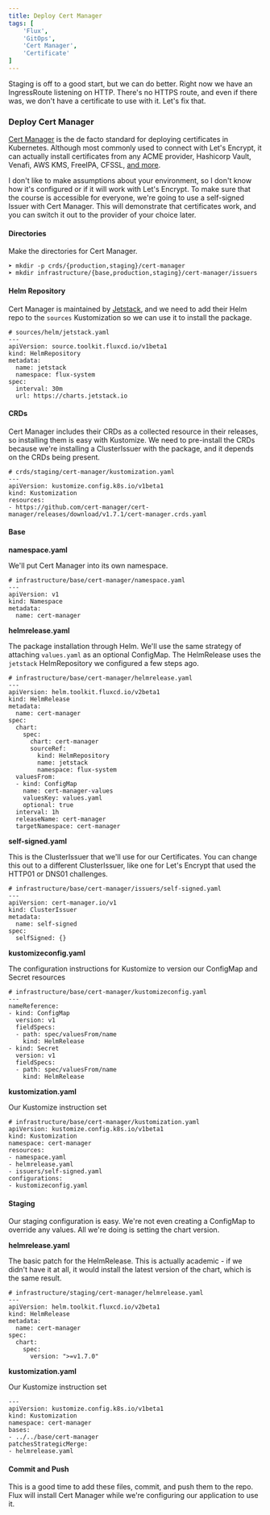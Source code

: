 ```yaml
---
title: Deploy Cert Manager
tags: [
    'Flux',
    'GitOps',
    'Cert Manager',
    'Certificate'
]
---
```



Staging is off to a good start, but we can do better. Right now we have an IngressRoute listening on HTTP. There's no HTTPS route, and even if there was, we don't have a certificate to use with it. Let's fix that.

### Deploy Cert Manager

[Cert Manager](https://cert-manager.io/) is the de facto standard for deploying certificates in Kubernetes. Although most commonly used to connect with Let's Encrypt, it can actually install certificates from any ACME provider, Hashicorp Vault, Venafi, AWS KMS, FreeIPA, CFSSL, [and more](https://cert-manager.io/docs/configuration/external/#known-external-issuers).

I don't like to make assumptions about your environment, so I don't know how it's configured or if it will work with Let's Encrypt. To make sure that the course is accessible for everyone, we're going to use a self-signed Issuer with Cert Manager. This will demonstrate that certificates work, and you can switch it out to the provider of your choice later.

#### Directories

Make the directories for Cert Manager.

```
➤ mkdir -p crds/{production,staging}/cert-manager
➤ mkdir infrastructure/{base,production,staging}/cert-manager/issuers
```

#### Helm Repository

Cert Manager is maintained by [Jetstack](https://jetstack.io/), and we need to add their Helm repo to the `sources` Kustomization so we can use it to install the package.

```
# sources/helm/jetstack.yaml
---
apiVersion: source.toolkit.fluxcd.io/v1beta1
kind: HelmRepository
metadata:
  name: jetstack
  namespace: flux-system
spec:
  interval: 30m
  url: https://charts.jetstack.io
```

#### CRDs

Cert Manager includes their CRDs as a collected resource in their releases, so installing them is easy with Kustomize. We need to pre-install the CRDs because we're installing a ClusterIssuer with the package, and it depends on the CRDs being present.

```
# crds/staging/cert-manager/kustomization.yaml
---
apiVersion: kustomize.config.k8s.io/v1beta1
kind: Kustomization
resources:
- https://github.com/cert-manager/cert-manager/releases/download/v1.7.1/cert-manager.crds.yaml
```

#### Base

**namespace.yaml**

We'll put Cert Manager into its own namespace.

```
# infrastructure/base/cert-manager/namespace.yaml
---
apiVersion: v1
kind: Namespace
metadata:
  name: cert-manager
```

**helmrelease.yaml**

The package installation through Helm. We'll use the same strategy of attaching `values.yaml` as an optional ConfigMap. The HelmRelease uses the `jetstack` HelmRepository we configured a few steps ago.

```
# infrastructure/base/cert-manager/helmrelease.yaml
---
apiVersion: helm.toolkit.fluxcd.io/v2beta1
kind: HelmRelease
metadata:
  name: cert-manager
spec:
  chart:
    spec:
      chart: cert-manager
      sourceRef:
        kind: HelmRepository
        name: jetstack
        namespace: flux-system
  valuesFrom:
  - kind: ConfigMap
    name: cert-manager-values
    valuesKey: values.yaml
    optional: true
  interval: 1h
  releaseName: cert-manager
  targetNamespace: cert-manager
```

**self-signed.yaml**

This is the ClusterIssuer that we'll use for our Certificates. You can change this out to a different ClusterIssuer, like one for Let's Encrypt that used the HTTP01 or DNS01 challenges.

```
# infrastructure/base/cert-manager/issuers/self-signed.yaml
---
apiVersion: cert-manager.io/v1
kind: ClusterIssuer
metadata:
  name: self-signed
spec:
  selfSigned: {}
```

**kustomizeconfig.yaml**

The configuration instructions for Kustomize to version our ConfigMap and Secret resources

```
# infrastructure/base/cert-manager/kustomizeconfig.yaml
---
nameReference:
- kind: ConfigMap
  version: v1
  fieldSpecs:
  - path: spec/valuesFrom/name
    kind: HelmRelease
- kind: Secret
  version: v1
  fieldSpecs:
  - path: spec/valuesFrom/name
    kind: HelmRelease
```

**kustomization.yaml**

Our Kustomize instruction set

```
# infrastructure/base/cert-manager/kustomization.yaml
apiVersion: kustomize.config.k8s.io/v1beta1
kind: Kustomization
namespace: cert-manager
resources:
- namespace.yaml
- helmrelease.yaml
- issuers/self-signed.yaml
configurations:
- kustomizeconfig.yaml
```

#### Staging

Our staging configuration is easy. We're not even creating a ConfigMap to override any values. All we're doing is setting the chart version.

**helmrelease.yaml**

The basic patch for the HelmRelease. This is actually academic - if we didn't have it at all, it would install the latest version of the chart, which is the same result.

```
# infrastructure/staging/cert-manager/helmrelease.yaml
---
apiVersion: helm.toolkit.fluxcd.io/v2beta1
kind: HelmRelease
metadata:
  name: cert-manager
spec:
  chart:
    spec:
      version: ">=v1.7.0"
```

**kustomization.yaml**

Our Kustomize instruction set

```
---
apiVersion: kustomize.config.k8s.io/v1beta1
kind: Kustomization
namespace: cert-manager
bases:
- ../../base/cert-manager
patchesStrategicMerge:
- helmrelease.yaml
```

#### Commit and Push

This is a good time to add these files, commit, and push them to the repo. Flux will install Cert Manager while we're configuring our application to use it.
